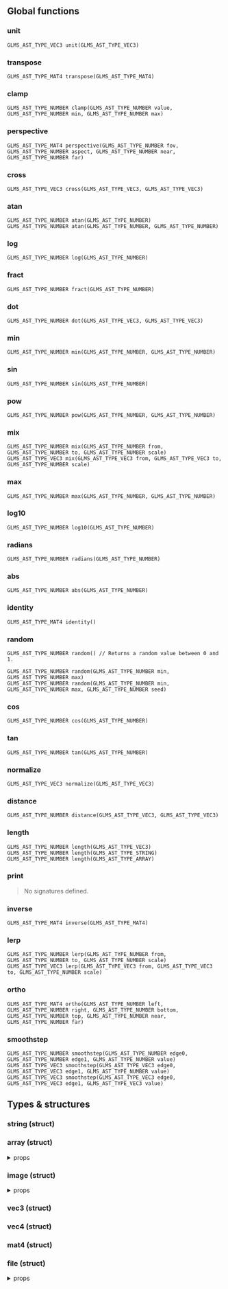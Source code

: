 ## Global functions

### unit
```
GLMS_AST_TYPE_VEC3 unit(GLMS_AST_TYPE_VEC3)

```

### transpose
```
GLMS_AST_TYPE_MAT4 transpose(GLMS_AST_TYPE_MAT4)

```

### clamp
```
GLMS_AST_TYPE_NUMBER clamp(GLMS_AST_TYPE_NUMBER value, GLMS_AST_TYPE_NUMBER min, GLMS_AST_TYPE_NUMBER max)

```

### perspective
```
GLMS_AST_TYPE_MAT4 perspective(GLMS_AST_TYPE_NUMBER fov, GLMS_AST_TYPE_NUMBER aspect, GLMS_AST_TYPE_NUMBER near, GLMS_AST_TYPE_NUMBER far)

```

### cross
```
GLMS_AST_TYPE_VEC3 cross(GLMS_AST_TYPE_VEC3, GLMS_AST_TYPE_VEC3)

```

### atan
```
GLMS_AST_TYPE_NUMBER atan(GLMS_AST_TYPE_NUMBER)
GLMS_AST_TYPE_NUMBER atan(GLMS_AST_TYPE_NUMBER, GLMS_AST_TYPE_NUMBER)

```

### log
```
GLMS_AST_TYPE_NUMBER log(GLMS_AST_TYPE_NUMBER)

```

### fract
```
GLMS_AST_TYPE_NUMBER fract(GLMS_AST_TYPE_NUMBER)

```

### dot
```
GLMS_AST_TYPE_NUMBER dot(GLMS_AST_TYPE_VEC3, GLMS_AST_TYPE_VEC3)

```

### min
```
GLMS_AST_TYPE_NUMBER min(GLMS_AST_TYPE_NUMBER, GLMS_AST_TYPE_NUMBER)

```

### sin
```
GLMS_AST_TYPE_NUMBER sin(GLMS_AST_TYPE_NUMBER)

```

### pow
```
GLMS_AST_TYPE_NUMBER pow(GLMS_AST_TYPE_NUMBER, GLMS_AST_TYPE_NUMBER)

```

### mix
```
GLMS_AST_TYPE_NUMBER mix(GLMS_AST_TYPE_NUMBER from, GLMS_AST_TYPE_NUMBER to, GLMS_AST_TYPE_NUMBER scale)
GLMS_AST_TYPE_VEC3 mix(GLMS_AST_TYPE_VEC3 from, GLMS_AST_TYPE_VEC3 to, GLMS_AST_TYPE_NUMBER scale)

```

### max
```
GLMS_AST_TYPE_NUMBER max(GLMS_AST_TYPE_NUMBER, GLMS_AST_TYPE_NUMBER)

```

### log10
```
GLMS_AST_TYPE_NUMBER log10(GLMS_AST_TYPE_NUMBER)

```

### radians
```
GLMS_AST_TYPE_NUMBER radians(GLMS_AST_TYPE_NUMBER)

```

### abs
```
GLMS_AST_TYPE_NUMBER abs(GLMS_AST_TYPE_NUMBER)

```

### identity
```
GLMS_AST_TYPE_MAT4 identity()

```

### random
```
GLMS_AST_TYPE_NUMBER random() // Returns a random value between 0 and 1.

GLMS_AST_TYPE_NUMBER random(GLMS_AST_TYPE_NUMBER min, GLMS_AST_TYPE_NUMBER max)
GLMS_AST_TYPE_NUMBER random(GLMS_AST_TYPE_NUMBER min, GLMS_AST_TYPE_NUMBER max, GLMS_AST_TYPE_NUMBER seed)

```

### cos
```
GLMS_AST_TYPE_NUMBER cos(GLMS_AST_TYPE_NUMBER)

```

### tan
```
GLMS_AST_TYPE_NUMBER tan(GLMS_AST_TYPE_NUMBER)

```

### normalize
```
GLMS_AST_TYPE_VEC3 normalize(GLMS_AST_TYPE_VEC3)

```

### distance
```
GLMS_AST_TYPE_NUMBER distance(GLMS_AST_TYPE_VEC3, GLMS_AST_TYPE_VEC3)

```

### length
```
GLMS_AST_TYPE_NUMBER length(GLMS_AST_TYPE_VEC3)
GLMS_AST_TYPE_NUMBER length(GLMS_AST_TYPE_STRING)
GLMS_AST_TYPE_NUMBER length(GLMS_AST_TYPE_ARRAY)

```

### print
> No signatures defined.


### inverse
```
GLMS_AST_TYPE_MAT4 inverse(GLMS_AST_TYPE_MAT4)

```

### lerp
```
GLMS_AST_TYPE_NUMBER lerp(GLMS_AST_TYPE_NUMBER from, GLMS_AST_TYPE_NUMBER to, GLMS_AST_TYPE_NUMBER scale)
GLMS_AST_TYPE_VEC3 lerp(GLMS_AST_TYPE_VEC3 from, GLMS_AST_TYPE_VEC3 to, GLMS_AST_TYPE_NUMBER scale)

```

### ortho
```
GLMS_AST_TYPE_MAT4 ortho(GLMS_AST_TYPE_NUMBER left, GLMS_AST_TYPE_NUMBER right, GLMS_AST_TYPE_NUMBER bottom, GLMS_AST_TYPE_NUMBER top, GLMS_AST_TYPE_NUMBER near, GLMS_AST_TYPE_NUMBER far)

```

### smoothstep
```
GLMS_AST_TYPE_NUMBER smoothstep(GLMS_AST_TYPE_NUMBER edge0, GLMS_AST_TYPE_NUMBER edge1, GLMS_AST_TYPE_NUMBER value)
GLMS_AST_TYPE_VEC3 smoothstep(GLMS_AST_TYPE_VEC3 edge0, GLMS_AST_TYPE_VEC3 edge1, GLMS_AST_TYPE_NUMBER value)
GLMS_AST_TYPE_VEC3 smoothstep(GLMS_AST_TYPE_VEC3 edge0, GLMS_AST_TYPE_VEC3 edge1, GLMS_AST_TYPE_VEC3 value)

```

## Types & structures

### string (struct)

### array (struct)
<details><summary>props</summary>

### array.map
> No signatures defined.



</details>


### image (struct)
<details><summary>props</summary>

### image.save
```
GLMS_AST_TYPE_BOOL image.save(GLMS_AST_TYPE_STRING filename)

```

### image.setPixel
```
GLMS_AST_TYPE_VOID image.setPixel(GLMS_AST_TYPE_VEC4 pixel)

```

### image.getPixel
```
GLMS_AST_TYPE_VEC4 image.getPixel(GLMS_AST_TYPE_NUMBER x, GLMS_AST_TYPE_NUMBER y)

```

### image.shade
```
GLMS_AST_TYPE_BOOL image.shade(GLMS_AST_TYPE_FUNC)

```

### image.make
```
image image.make(GLMS_AST_TYPE_NUMBER width, GLMS_AST_TYPE_NUMBER height)

```


</details>


### vec3 (struct)

### vec4 (struct)

### mat4 (struct)

### file (struct)
<details><summary>props</summary>

### file.write
```
GLMS_AST_TYPE_BOOL file.write(GLMS_AST_TYPE_STRING text)

```

### file.open
```
file file.open(GLMS_AST_TYPE_STRING filename, GLMS_AST_TYPE_STRING mode)

```

### file.close
```
GLMS_AST_TYPE_BOOL file.close()

```


</details>


